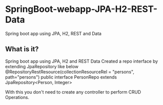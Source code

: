 # SpringBoot-webapp-JPA-H2-REST-Data
Spring boot app using JPA, H2, REST and Data

What is it?
----------
Spring boot app using JPA, H2 and REST Data
Created a repo interface by extending JpaRepository like below
@RepositoryRestResource(collectionResourceRel = "persons", path="persons")
public interface PersonRepo extends JpaRepository<Person, Integer>

With this you don't need to create any controller to perform CRUD Operations.
